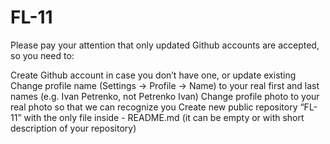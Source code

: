 # FL-11
Please pay your attention that only updated Github accounts are accepted, so you need to:



Create Github account in case you don’t have one, or update existing
Change profile name (Settings -> Profile -> Name) to your real first and last names (e.g. Ivan Petrenko, not Petrenko Ivan)
Change profile photo to your real photo so that we can recognize you
Create new public repository “FL-11” with the only file inside - README.md (it can be empty or with short description of your repository)
